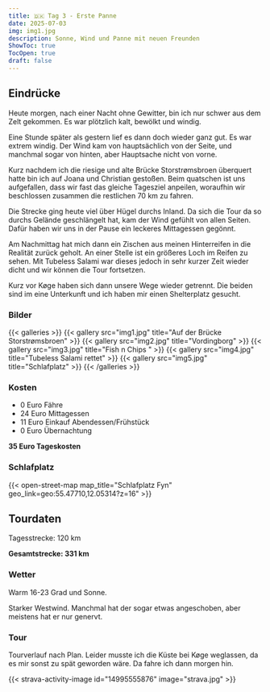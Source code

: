 ```yaml
---
title: 🇩🇰 Tag 3 - Erste Panne
date: 2025-07-03
img: img1.jpg
description: Sonne, Wind und Panne mit neuen Freunden
ShowToc: true
TocOpen: true
draft: false
---
```


## Eindrücke
Heute morgen, nach einer Nacht ohne Gewitter, bin ich nur schwer aus dem Zelt gekommen. Es war plötzlich kalt, bewölkt und windig.

Eine Stunde später als gestern lief es dann doch wieder ganz gut. Es war extrem windig. Der Wind kam von hauptsächlich von der Seite, und manchmal sogar von hinten, aber Hauptsache nicht von vorne. 

Kurz nachdem ich die riesige und alte Brücke Storstrømsbroen überquert hatte bin ich auf Joana und Christian gestoßen. Beim quatschen ist uns aufgefallen, dass wir fast das gleiche Tagesziel anpeilen, woraufhin wir beschlossen zusammen die restlichen 70 km zu fahren. 

Die Strecke ging heute viel über Hügel durchs Inland. Da sich die Tour da so durchs Gelände geschlängelt hat, kam der Wind gefühlt von allen Seiten. Dafür haben wir uns in der Pause ein leckeres Mittagessen gegönnt. 

Am Nachmittag hat mich dann ein Zischen aus meinen Hinterreifen in die Realität zurück geholt. An einer Stelle ist ein größeres Loch im Reifen zu sehen. Mit Tubeless Salami war dieses jedoch in sehr kurzer Zeit wieder dicht und wir können die Tour fortsetzen. 

Kurz vor Køge haben sich dann unsere Wege wieder getrennt. Die beiden sind im eine Unterkunft und ich haben mir einen Shelterplatz gesucht.

### Bilder
{{< galleries >}}
{{< gallery src="img1.jpg" title="Auf der Brücke Storstrømsbroen" >}}
{{< gallery src="img2.jpg" title="Vordingborg" >}}
{{< gallery src="img3.jpg" title="Fish n Chips " >}}
{{< gallery src="img4.jpg" title="Tubeless Salami rettet" >}}
{{< gallery src="img5.jpg" title="Schlafplatz" >}}
{{< /galleries >}}

### Kosten
- 0 Euro Fähre
- 24 Euro Mittagessen
- 11 Euro Einkauf Abendessen/Frühstück 
- 0 Euro Übernachtung 

**35 Euro Tageskosten**

### Schlafplatz 


{{< open-street-map map_title="Schlafplatz Fyn" geo_link=geo:55.47710,12.05314?z=16" >}}

## Tourdaten
Tagesstrecke: 120 km

**Gesamtstrecke: 331 km**

### Wetter
Warm 16-23 Grad und Sonne.

Starker Westwind. Manchmal hat der sogar etwas angeschoben, aber meistens hat er nur genervt. 

### Tour
Tourverlauf nach Plan. Leider musste ich die Küste bei Køge weglassen, da es mir sonst zu spät geworden wäre. Da fahre ich dann morgen hin. 

{{< strava-activity-image id="14995555876" image="strava.jpg" >}}

